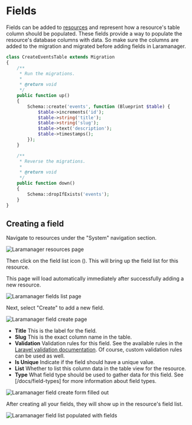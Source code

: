 # Fields

Fields can be added to [resources](/docs/resources) and represent how a resource's table column should be populated. These fields provide a way to populate the resource's database columns with data. So make sure the columns are added to the migration and migrated before adding fields in Laramanager.

```php
class CreateEventsTable extends Migration
{
    /**
     * Run the migrations.
     *
     * @return void
     */
    public function up()
    {
        Schema::create('events', function (Blueprint $table) {
            $table->increments('id');
            $table->string('title');
            $table->string('slug');
            $table->text('description');
            $table->timestamps();
        });
    }

    /**
     * Reverse the migrations.
     *
     * @return void
     */
    public function down()
    {
        Schema::dropIfExists('events');
    }
}
```

## Creating a field

Navigate to resources under the "System" navigation section.

![Laramanager resources page](/images/original/laramanager-resources-populated.jpg)

Then click on the field list icon (<span uk-icon="icon: list"></span>). This will bring up the field list for this resource.

<div class="uk-card uk-card-small uk-card-primary uk-card-body uk-flex uk-flex-middle">
    <span uk-icon="icon: star; ratio: 1.5" class="uk-margin-small-right"></span> This page will load automatically immediately after successfully adding a new resource.
</div>

![Laramanager fields list page](/images/original/laramanager-fields-list-empty.jpg)

Next, select "Create" to add a new field.

![Laramanager field create page](/images/original/laramanager-fields-create-blank.jpg)

* __Title__ This is the label for the field.
* __Slug__ This is the exact column name in the table.
* __Validation__ Validation rules for this field. See the available rules in the [Laravel validation documentation](https://laravel.com/docs/5.6/validation#available-validation-rules). Of course, custom validation rules can be used as well.
* __Is Unique__ Indicate if the field should have a unique value.
* __List__ Whether to list this column data in the table view for the resource.
* __Type__ What field type should be used to gather data for this field. See [/docs/field-types] for more information about field types.

![Laramanager field create form filled out](/images/original/laramanager-fields-create-filled.jpg)

After creating all your fields, they will show up in the resource's field list.

![Laramanager field list populated with fields](/images/original/laramanager-fields-list-populated.jpg)
